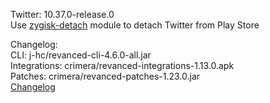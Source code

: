 Twitter: 10.37.0-release.0  
Use [zygisk-detach](https://github.com/j-hc/zygisk-detach) module to detach Twitter from Play Store  

Changelog:  
CLI: j-hc/revanced-cli-4.6.0-all.jar  
Integrations: crimera/revanced-integrations-1.13.0.apk  
Patches: crimera/revanced-patches-1.23.0.jar  
[Changelog](https://github.com/crimera/piko/releases/tag/v1.23.0)  
